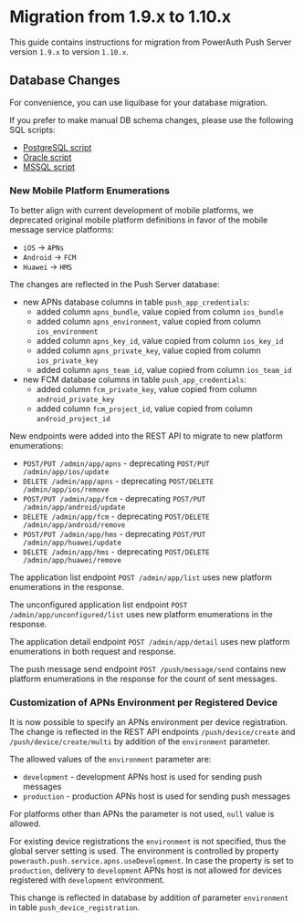 # Migration from 1.9.x to 1.10.x

This guide contains instructions for migration from PowerAuth Push Server version `1.9.x` to version `1.10.x`.

## Database Changes

For convenience, you can use liquibase for your database migration.

If you prefer to make manual DB schema changes, please use the following SQL scripts:

- [PostgreSQL script](./sql/postgresql/migration_1.9.0_1.10.0.sql)
- [Oracle script](./sql/oracle/migration_1.9.0_1.10.0.sql)
- [MSSQL script](./sql/mssql/migration_1.9.0_1.10.0.sql)


### New Mobile Platform Enumerations

To better align with current development of mobile platforms, we deprecated original mobile platform definitions in favor of the mobile message service platforms:
- `iOS` -> `APNs`
- `Android` -> `FCM`
- `Huawei` -> `HMS`

The changes are reflected in the Push Server database:
- new APNs database columns in table `push_app_credentials`:
  - added column `apns_bundle`, value copied from column `ios_bundle`
  - added column `apns_environment`, value copied from column `ios_environment`
  - added column `apns_key_id`, value copied from column `ios_key_id`
  - added column `apns_private_key`, value copied from column `ios_private_key`
  - added column `apns_team_id`, value copied from column `ios_team_id`
- new FCM database columns in table `push_app_credentials`:
  - added column `fcm_private_key`, value copied from column `android_private_key`
  - added column `fcm_project_id`, value copied from column `android_project_id`

New endpoints were added into the REST API to migrate to new platform enumerations:
- `POST/PUT /admin/app/apns` - deprecating `POST/PUT /admin/app/ios/update`
- `DELETE /admin/app/apns` - deprecating `POST/DELETE /admin/app/ios/remove`
- `POST/PUT /admin/app/fcm` - deprecating `POST/PUT /admin/app/android/update`
- `DELETE /admin/app/fcm` - deprecating `POST/DELETE /admin/app/android/remove`
- `POST/PUT /admin/app/hms` - deprecating `POST/PUT /admin/app/huawei/update`
- `DELETE /admin/app/hms` - deprecating `POST/DELETE /admin/app/huawei/remove`

The application list endpoint `POST /admin/app/list` uses new platform enumerations in the response.

The unconfigured application list endpoint `POST /admin/app/unconfigured/list` uses new platform enumerations in the response.

The application detail endpoint `POST /admin/app/detail` uses new platform enumerations in both request and response.

The push message send endpoint `POST /push/message/send` contains new platform enumerations in the response for the count of sent messages. 

### Customization of APNs Environment per Registered Device

It is now possible to specify an APNs environment per device registration. The change is reflected in the REST API endpoints `/push/device/create` and `/push/device/create/multi` by addition of the `environment` parameter.

The allowed values of the `environment` parameter are:
- `development` - development APNs host is used for sending push messages
- `production` - production APNs host is used for sending push messages

For platforms other than APNs the parameter is not used, `null` value is allowed.

For existing device registrations the `environment` is not specified, thus the global server setting is used. The environment is controlled by property `powerauth.push.service.apns.useDevelopment`. In case the property is set to `production`, delivery to `development` APNs host is not allowed for devices registered with `development` environment.

This change is reflected in database by addition of parameter `environment` in table `push_device_registration`.
